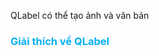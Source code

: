 QLabel có thể tạo ảnh và văn bản 
### <span style="color:rgb(0, 176, 240)">Giải thích về QLabel</span>
